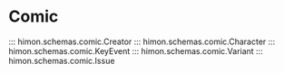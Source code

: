 # Comic

::: himon.schemas.comic.Creator
::: himon.schemas.comic.Character
::: himon.schemas.comic.KeyEvent
::: himon.schemas.comic.Variant
::: himon.schemas.comic.Issue
